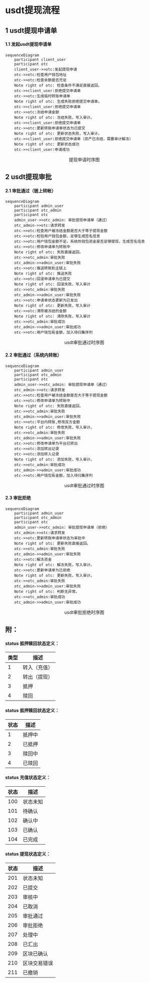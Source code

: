 # usdt提现流程

## 1 usdt提现申请单

#### 1.1 发起usdt提现申请单

```mermaid
sequenceDiagram
    participant client_user
    participant otc
    client_user->>otc:发起提现申请
    otc->>otc:检查用户钱包地址
    otc->>otc:检查余额是否充足
    Note right of otc: 检查条件不满足直接返回。
    otc->>client_user:拒绝提交申请单
    otc->>otc:生成临时转账申请单
    Note right of otc: 生成失败拒绝提交申请单。
    otc->>client_user:拒绝提交申请单
    otc->>otc:冻结申请金额
    Note right of otc: 冻结失败，写入审计。
    otc->>client_user:拒绝提交申请单
    otc->>otc:更新转账申请单状态为已提交
    Note right of otc: 更新状态失败，写入审计。
    otc->>client_user:拒绝提交申请单（资产已冻结，需要审计解冻）
    Note right of otc: 更新状态成功
    otc->>client_user:申请成功
```
<center>提现申请时序图</center>

## 2 usdt提现审批

#### 2.1 审批通过（链上转帐）

```mermaid
sequenceDiagram
    participant admin_user
    participant otc_admin
    participant otc
    admin_user->>otc_admin: 审批提现申请单（通过）
    otc_admin->>otc:请求转发
    otc->>otc:检查用户被冻结金额是否大于等于提现金额
    otc->>otc:检验用户钱包金额，足够生成签名信息
    otc->>otc:用户钱包金额不足，系统热钱包资金是否足够提现，生成签名信息
    otc->>otc:修改申请单为转账中
    Note right of otc: 失败直接返回。
    otc->>otc_admin:审批失败
    otc_admin->>admin_user:审批失败
    otc->>otc:推送转账到主链上
    Note right of otc: 推送失败
    otc->>otc:回滚申请单为已提交
    Note right of otc: 回滚失败，写入审计
    otc->>otc_admin:审批失败
    otc_admin->>admin_user:审批失败
    otc->>otc:申请单状态更新为已发出
    Note right of otc: 更新失败，写入审计
    otc->>otc:清除被冻结的金额
    Note right of otc: 清除失败，写入审计
    otc->>otc_admin:审批成功
    otc_admin->>admin_user:审批成功
   	otc->>otc:用户钱包有金额，加入待归集序列
```
<center>usdt审批通过时序图</center>

#### 2.2 审批通过（系统内转账）

```mermaid
sequenceDiagram
    participant admin_user
    participant otc_admin
    participant otc
    admin_user->>otc_admin: 审批提现申请单（通过）
    otc_admin->>otc:请求转发
    otc->>otc:检查用户被冻结金额是否大于等于提现金额
    otc->>otc:修改申请单为转账中
    Note right of otc: 失败直接返回。
    otc->>otc_admin:审批失败
    otc_admin->>admin_user:审批失败
    otc->>otc:平台内转账,修改双方金额
    Note right of otc: 修改失败，写入审计。
    otc->>otc_admin:审批失败
    otc_admin->>admin_user:审批失败
    otc->>otc:修改申请单为平台已转出
    otc->>otc:添加转出记录
    otc->>otc:添加转入记录
    Note right of otc: 添加失败，写入审计。
    otc->>otc_admin:审批成功
    otc_admin->>admin_user:审批成功
   	otc->>otc:用户钱包有金额，加入待归集序列
```
<center>usdt审批通过时序图</center>

#### 2.3 审批拒绝

```mermaid
sequenceDiagram
    participant admin_user
    participant otc_admin
    participant otc
    admin_user->>otc_admin: 审批提现申请单（拒绝）
    otc_admin->>otc:请求转发
    otc->>otc:更新转账申请单状态为审批中
    Note right of otc: 更新失败直接返回。
    otc->>otc_admin:审批失败
    otc_admin->>admin_user:审批失败
    otc->>otc:解冻资金
	Note right of otc: 解冻失败，写入审计。
	otc->>otc:更新申请单为已拒绝
	Note right of otc: 更新失败，写入审计。
	otc->>otc_admin:审批失败
    otc_admin->>admin_user:审批失败
	Note right of otc: 判断无异常。
	otc->>otc_admin:审批成功
    otc_admin->>admin_user:审批成功
```
<center>usdt审批拒绝时序图</center>


## 附：

#### status 抵押赎回状态定义：

| 类型        | 描述     |
| ----------- | ------- |
| 1           | 转入（充值） |
| 2           | 转出（提现） |
| 3           | 抵押    |
| 4           | 赎回    |

#### status 抵押赎回状态定义：

| 状态       | 描述    |
| ---------- | ------- |
| 1          | 抵押中 |
| 2          | 已抵押   |
| 3          | 赎回中   |
| 4          | 已赎回   |

#### status 充值状态定义：

| 状态       | 描述    |
| ---------- | ------- |
| 100        | 状态未知 |
| 101        | 待确认   |
| 102        | 确认中   |
| 103        | 已确认   |
| 104        | 已完成   |

#### status 提现状态定义：

| 状态            | 描述        |
| --------------- | ---------- |
| 201             | 状态未知    |
| 202             | 已提交      |
| 203             | 审核中      |
| 204             | 已取消      |
| 205             | 审批通过    |
| 206             | 审批拒绝    |
| 207             | 处理中      |
| 208             | 已汇出      |
| 209             | 区块已确认   |
| 210             | 区块交易错误 |
| 211             | 已撤销      |




